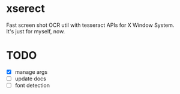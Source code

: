 # xserect
Fast screen shot OCR util with tesseract APIs for X Window System.  
It's just for myself, now.
# TODO
- [x] manage args
- [ ] update docs
- [ ] font detection
